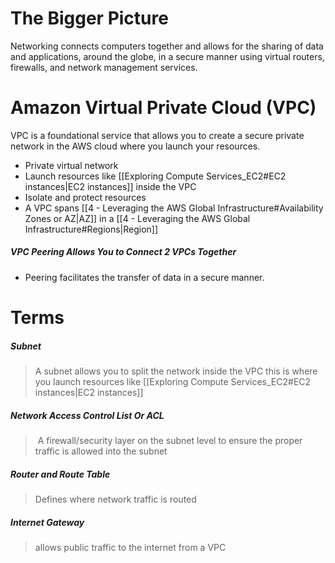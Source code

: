 # The Bigger Picture

Networking connects computers together and allows for the sharing of data and applications, around the globe, in a secure manner using virtual routers, firewalls, and network management services.

# Amazon Virtual Private Cloud (VPC)

VPC is a foundational service that allows you to create a secure private network in the AWS cloud where you launch your resources.
- Private virtual network
- Launch resources like [[Exploring Compute Services_EC2#EC2 instances|EC2 instances]] inside the VPC
- Isolate and protect resources
- A VPC spans [[4 - Leveraging the AWS Global Infrastructure#Availability Zones or AZ|AZ]] in a [[4 - Leveraging the AWS Global Infrastructure#Regions|Region]]

##### VPC Peering Allows You to Connect 2 VPCs Together

- Peering facilitates the transfer of data in a secure manner.

# Terms

##### Subnet

> A subnet allows you to split the network inside the VPC this is where you launch resources like [[Exploring Compute Services_EC2#EC2 instances|EC2 instances]]

##### Network Access Control List Or ACL

> A firewall/security layer on the subnet level to ensure the proper traffic is allowed into the subnet

##### Router and Route Table

> Defines where network traffic is routed

##### Internet Gateway

> allows public traffic to the internet from a VPC